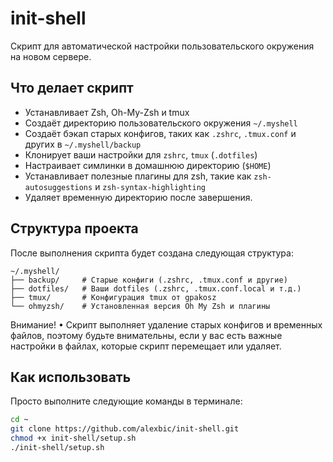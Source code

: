 # init-shell

Скрипт для автоматической настройки пользовательского окружения на новом сервере. 

## Что делает скрипт

- Устанавливает Zsh, Oh-My-Zsh и tmux
- Создаёт директорию пользовательского окружения `~/.myshell`
- Создаёт бэкап старых конфигов, таких как `.zshrc`, `.tmux.conf` и других в `~/.myshell/backup`
- Клонирует ваши настройки для `zshrc`, `tmux` (`.dotfiles`)
- Настраивает симлинки в домашнюю директорию (`$HOME`)
- Устанавливает полезные плагины для zsh, такие как `zsh-autosuggestions` и `zsh-syntax-highlighting`
- Удаляет временную директорию после завершения.
  
## Структура проекта

После выполнения скрипта будет создана следующая структура:

```text
~/.myshell/
├── backup/     # Старые конфиги (.zshrc, .tmux.conf и другие)
├── dotfiles/   # Ваши dotfiles (.zshrc, .tmux.conf.local и т.д.)
├── tmux/       # Конфигурация tmux от gpakosz
└── ohmyzsh/    # Установленная версия Oh My Zsh и плагины
```

Внимание!
• Скрипт выполняет удаление старых конфигов и временных файлов, поэтому будьте внимательны, если у вас есть важные
настройки в файлах, которые скрипт перемещает или удаляет.

## Как использовать

Просто выполните следующие команды в терминале:

```bash
cd ~
git clone https://github.com/alexbic/init-shell.git
chmod +x init-shell/setup.sh
./init-shell/setup.sh
```

